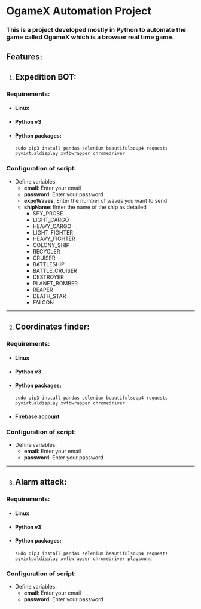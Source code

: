 # OgameX Automation Project 
### This is a project developed mostly in Python to automate the game called OgameX which is a browser real time game.

## Features:

1. ## Expedition BOT: 

### Requirements: 

- #### Linux
- #### Python v3
- #### Python packages: 
  `sudo pip3 install pandas selenium beautifulsoup4 requests pyvirtualdisplay xvfbwrapper chromedriver`

### Configuration of script: 

- Define variables:
  - **email**: Enter your email
  - **password**: Enter your password
  - **expoWaves**: Enter the number of waves you want to send
  - **shipName**: Enter the name of the ship as detailed
    - SPY_PROBE
    - LIGHT_CARGO
    - HEAVY_CARGO
    - LIGHT_FIGHTER
    - HEAVY_FIGHTER
    - COLONY_SHIP
    - RECYCLER
    - CRUISER
    - BATTLESHIP
    - BATTLE_CRUISER
    - DESTROYER
    - PLANET_BOMBER
    - REAPER
    - DEATH_STAR
    - FALCON

---

2. ## Coordinates finder:

### Requirements: 

- #### Linux
- #### Python v3
- #### Python packages: 
  `sudo pip3 install pandas selenium beautifulsoup4 requests pyvirtualdisplay xvfbwrapper chromedriver`
- #### Firebase account 

### Configuration of script: 

- Define variables:
  - **email**: Enter your email
  - **password**: Enter your password

---

3. ## Alarm attack:

### Requirements: 

- #### Linux
- #### Python v3
- #### Python packages: 
  `sudo pip3 install pandas selenium beautifulsoup4 requests pyvirtualdisplay xvfbwrapper chromedriver playsound`
  
### Configuration of script: 

- Define variables:
  - **email**: Enter your email
  - **password**: Enter your password
